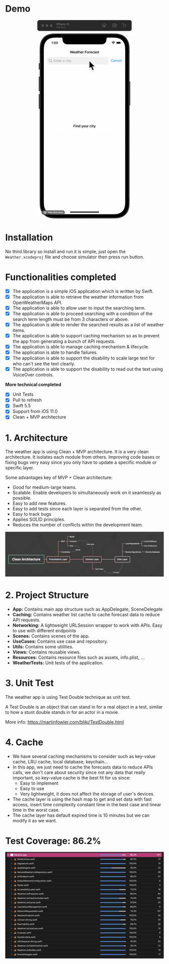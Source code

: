 # Demo

<p align="center">
	<img width="300" src="Assets/demo.gif" >
</p>

# Installation

No third library so install and run it is simple, just open the `Weather.xcodeproj` file and choose simulator then press run button.

# Functionalities completed
- [x] The application is a simple iOS application which is written by Swift.
- [x] The application is able to retrieve the weather information from OpenWeatherMaps API.
- [x] The application is able to allow user to input the searching term.
- [x] The application is able to proceed searching with a condition of the search term length must be
from 3 characters or above.
- [x] The application is able to render the searched results as a list of weather items.
- [x] The application is able to support caching mechanism so as to prevent the app from
generating a bunch of API requests.
- [x] The application is able to manage caching mechanism & lifecycle.
- [x] The application is able to handle failures.
- [x] The application is able to support the disability to scale large text for who can't see the
text clearly.
- [x] The application is able to support the disability to read out the text using VoiceOver
controls.

**More technical completed**
- [x] Unit Tests
- [x] Pull to refresh
- [x] Swift 5.5
- [x] Support from iOS 11.0
- [x] Clean + MVP architecture

# 1. Architecture

The weather app is using Clean + MVP architecture. It is a very clean architecture. It isolates each module from others. Improving code bases or fixing bugs very easy since you only have to update a specific module or specific layer.

Some advantages key of MVP + Clean architecture:
- Good for medium-large teams.
- Scalable. Enable developers to simultaneously work on it seamlessly as possible.
- Easy to add new features.
- Easy to add tests since each layer is separated from the other.
- Easy to track bugs
- Applies SOLID principles.
- Reduces the number of conflicts within the development team.

<img src="Assets/arch.png" />

# 2. Project Structure

- **App:** Contains main app structure such as AppDelegate, SceneDelegate
- **Caching:** Contains weather list cache to cache forecast data to reduce API requests.
- **Networking:** A lightweight URLSession wrapper to work with APIs. Easy to use with different endpoints
- **Scenes:** Contains scenes of the app.
- **UseCases:** Contains use case and repository.
- **Utils:** Contains some utilities.
- **Views:** Contains reusable views.
- **Resources:** Contains resource files such as assets, info.plist, ...
- **WeatherTests:** Unit tests of the application.

# 3. Unit Test

The weather app is using Test Double technique as unit test.

A Test Double is an object that can stand in for a real object in a test, similar to how a stunt double stands in for an actor in a movie.

More info: https://martinfowler.com/bliki/TestDouble.html

# 4. Cache

- We have several caching mechanisms to consider such as key-value cache, LRU cache, local database, keychain...
- In this app, we just need to cache the forecasts data to reduce APIs calls, we don't care about security since not any data that really important, so key-value cache is the best fit for us since:
  - Easy to implement
  - Easy to use
  - Very lightweight, it does not affect the storage of user's devices.
- The cache layer is using the hash map to get and set data with fast access, insert time complexity constant time in the best case and linear time in the worst case.
- The cache layer has default expired time is 10 minutes but we can modify it as we want.

# Test Coverage: 86.2%

<img src="Assets/test_coverage.png" />
